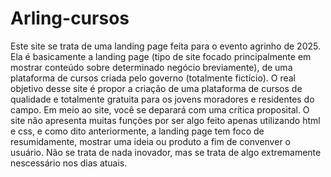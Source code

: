# Arling-cursos
Este site se trata de uma landing page feita para o evento agrinho de 2025. Ela é basicamente a landing page (tipo de site focado principalmente em mostrar conteúdo sobre determinado negócio breviamente), de uma plataforma de cursos criada pelo governo (totalmente fictício). O real objetivo desse site é propor a criação de uma plataforma de cursos de qualidade e totalmente gratuita para os jovens moradores e residentes do campo. Em meio ao site, você se deparará com uma crítica proposital.
 O site não apresenta muitas funções por ser algo feito apenas utilizando html e css, e como dito anteriormente, a landing page tem foco de resumidamente, mostrar uma ideia ou produto a fim de convenver o usuário. Não se trata de nada inovador, mas se trata de algo extremamente nescessário nos dias atuais.
